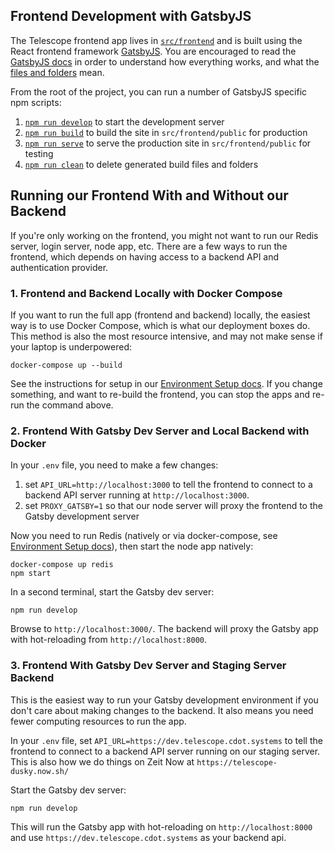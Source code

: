 ## Frontend Development with GatsbyJS

The Telescope frontend app lives in [`src/frontend`](../src/frontend) and is
built using the React frontend framework [GatsbyJS](https://www.gatsbyjs.org/).
You are encouraged to read the [GatsbyJS docs](https://www.gatsbyjs.org/docs/)
in order to understand how everything works, and what the [files and folders](https://www.gatsbyjs.org/docs/gatsby-project-structure/#folders) mean.

From the root of the project, you can run a number of GatsbyJS specific npm scripts:

1. [`npm run develop`](https://www.gatsbyjs.org/docs/gatsby-cli/#develop) to start the development server
1. [`npm run build`](https://www.gatsbyjs.org/docs/gatsby-cli/#build) to build the site in `src/frontend/public` for production
1. [`npm run serve`](https://www.gatsbyjs.org/docs/gatsby-cli/#serve) to serve the production site in `src/frontend/public` for testing
1. [`npm run clean`](https://www.gatsbyjs.org/docs/gatsby-cli/#clean) to delete generated build files and folders

## Running our Frontend With and Without our Backend

If you're only working on the frontend, you might not want to run our Redis
server, login server, node app, etc. There are a few ways to run the
frontend, which depends on having access to a backend API and authentication provider.

### 1. Frontend and Backend Locally with Docker Compose

If you want to run the full app (frontend and backend) locally, the easiest way
is to use Docker Compose, which is what our deployment boxes do. This method
is also the most resource intensive, and may not make sense if your laptop
is underpowered:

```
docker-compose up --build
```

See the instructions for setup in our [Environment Setup docs](environment-setup.md).
If you change something, and want to re-build the frontend, you can stop the apps
and re-run the command above.

### 2. Frontend With Gatsby Dev Server and Local Backend with Docker

In your `.env` file, you need to make a few changes:

1. set `API_URL=http://localhost:3000` to tell the frontend to connect to a backend API server running at `http://localhost:3000`.
2. set `PROXY_GATSBY=1` so that our node server will proxy the frontend to the Gatsby development server

Now you need to run Redis (natively or via docker-compose, see [Environment Setup docs](environment-setup.md)), then start the node app natively:

```
docker-compose up redis
npm start
```

In a second terminal, start the Gatsby dev server:

```
npm run develop
```

Browse to `http://localhost:3000/`. The backend will proxy the Gatsby app with hot-reloading from `http://localhost:8000`.

### 3. Frontend With Gatsby Dev Server and Staging Server Backend

This is the easiest way to run your Gatsby development environment if you don't
care about making changes to the backend. It also means you need fewer computing
resources to run the app.

In your `.env` file, set `API_URL=https://dev.telescope.cdot.systems` to tell
the frontend to connect to a backend API server running on our staging server.
This is also how we do things on Zeit Now at `https://telescope-dusky.now.sh/`

Start the Gatsby dev server:

```
npm run develop
```

This will run the Gatsby app with hot-reloading on `http://localhost:8000` and
use `https://dev.telescope.cdot.systems` as your backend api.
